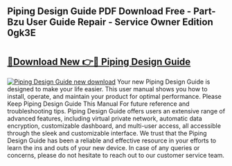 ## Piping Design Guide PDF Download Free - Part-Bzu User Guide Repair - Service Owner Edition 0gk3E

# <h2><a href="http://bc84246.oget.top/?id=Piping+Design+Guide">🔗Download New 👉🔴 Piping Design Guide</a></h2>

[![Piping Design Guide new download](https://i.imgur.com/5g1atiW.png)](http://bc84246.oget.top/?id=Piping+Design+Guide)
Your new Piping Design Guide is designed to make your life easier. This user manual shows you how to install, operate, and maintain your product for optimal performance. Please Keep Piping Design Guide This Manual For future reference and troubleshooting tips. Piping Design Guide offers users an extensive range of advanced features, including virtual private network, automatic data encryption, customizable dashboard, and multi-user access, all accessible through the sleek and customizable interface. We trust that the Piping Design Guide has been a reliable and effective resource in your efforts to learn the ins and outs of your new device. In case of any queries or concerns, please do not hesitate to reach out to our customer service team.
